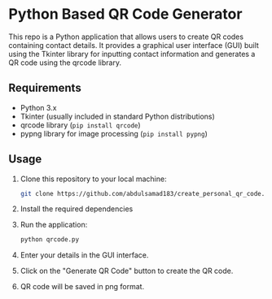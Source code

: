 # Python Based QR Code Generator

This repo is a Python application that allows users to create QR codes containing contact details. It provides a graphical user interface (GUI) built using the Tkinter library for inputting contact information and generates a QR code using the qrcode library.


## Requirements

- Python 3.x
- Tkinter (usually included in standard Python distributions)
- qrcode library (`pip install qrcode`)
- pypng library for image processing (`pip install pypng`)

## Usage

1. Clone this repository to your local machine:

    ```bash
    git clone https://github.com/abdulsamad183/create_personal_qr_code.git
    ```

2. Install the required dependencies

3. Run the application:

    ```bash
    python qrcode.py
    ```

4. Enter your  details in the GUI interface.

5. Click on the "Generate QR Code" button to create the QR code.

6. QR code will be saved in png format.
